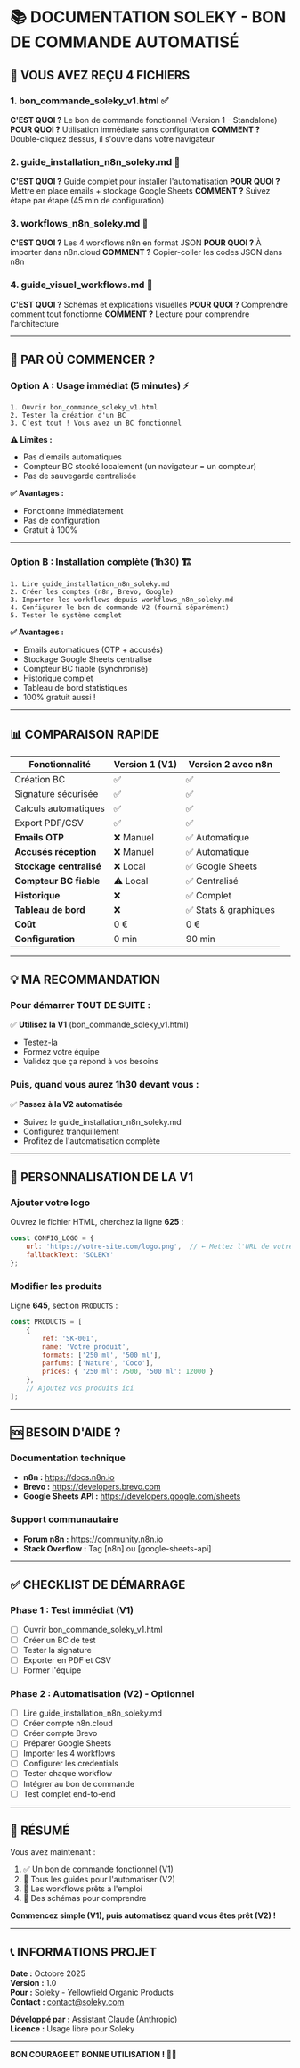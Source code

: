 # 📚 DOCUMENTATION SOLEKY - BON DE COMMANDE AUTOMATISÉ

## 🎯 VOUS AVEZ REÇU 4 FICHIERS

### 1. **bon_commande_soleky_v1.html** ✅
**C'EST QUOI ?** Le bon de commande fonctionnel (Version 1 - Standalone)
**POUR QUOI ?** Utilisation immédiate sans configuration
**COMMENT ?** Double-cliquez dessus, il s'ouvre dans votre navigateur

### 2. **guide_installation_n8n_soleky.md** 📘
**C'EST QUOI ?** Guide complet pour installer l'automatisation
**POUR QUOI ?** Mettre en place emails + stockage Google Sheets
**COMMENT ?** Suivez étape par étape (45 min de configuration)

### 3. **workflows_n8n_soleky.md** 🔧
**C'EST QUOI ?** Les 4 workflows n8n en format JSON
**POUR QUOI ?** À importer dans n8n.cloud
**COMMENT ?** Copier-coller les codes JSON dans n8n

### 4. **guide_visuel_workflows.md** 🎨
**C'EST QUOI ?** Schémas et explications visuelles
**POUR QUOI ?** Comprendre comment tout fonctionne
**COMMENT ?** Lecture pour comprendre l'architecture

---

## 🚀 PAR OÙ COMMENCER ?

### Option A : Usage immédiat (5 minutes) ⚡
```
1. Ouvrir bon_commande_soleky_v1.html
2. Tester la création d'un BC
3. C'est tout ! Vous avez un BC fonctionnel
```

**⚠️ Limites :**
- Pas d'emails automatiques
- Compteur BC stocké localement (un navigateur = un compteur)
- Pas de sauvegarde centralisée

**✅ Avantages :**
- Fonctionne immédiatement
- Pas de configuration
- Gratuit à 100%

---

### Option B : Installation complète (1h30) 🏗️
```
1. Lire guide_installation_n8n_soleky.md
2. Créer les comptes (n8n, Brevo, Google)
3. Importer les workflows depuis workflows_n8n_soleky.md
4. Configurer le bon de commande V2 (fourni séparément)
5. Tester le système complet
```

**✅ Avantages :**
- Emails automatiques (OTP + accusés)
- Stockage Google Sheets centralisé
- Compteur BC fiable (synchronisé)
- Historique complet
- Tableau de bord statistiques
- 100% gratuit aussi !

---

## 📊 COMPARAISON RAPIDE

| Fonctionnalité | Version 1 (V1) | Version 2 avec n8n |
|----------------|----------------|--------------------|
| Création BC | ✅ | ✅ |
| Signature sécurisée | ✅ | ✅ |
| Calculs automatiques | ✅ | ✅ |
| Export PDF/CSV | ✅ | ✅ |
| **Emails OTP** | ❌ Manuel | ✅ Automatique |
| **Accusés réception** | ❌ Manuel | ✅ Automatique |
| **Stockage centralisé** | ❌ Local | ✅ Google Sheets |
| **Compteur BC fiable** | ⚠️ Local | ✅ Centralisé |
| **Historique** | ❌ | ✅ Complet |
| **Tableau de bord** | ❌ | ✅ Stats & graphiques |
| **Coût** | 0 € | 0 € |
| **Configuration** | 0 min | 90 min |

---

## 💡 MA RECOMMANDATION

### Pour démarrer TOUT DE SUITE :
✅ **Utilisez la V1** (bon_commande_soleky_v1.html)
- Testez-la
- Formez votre équipe
- Validez que ça répond à vos besoins

### Puis, quand vous aurez 1h30 devant vous :
✅ **Passez à la V2 automatisée**
- Suivez le guide_installation_n8n_soleky.md
- Configurez tranquillement
- Profitez de l'automatisation complète

---

## 🔧 PERSONNALISATION DE LA V1

### Ajouter votre logo
Ouvrez le fichier HTML, cherchez la ligne **625** :
```javascript
const CONFIG_LOGO = {
    url: 'https://votre-site.com/logo.png',  // ← Mettez l'URL de votre logo
    fallbackText: 'SOLEKY'
};
```

### Modifier les produits
Ligne **645**, section `PRODUCTS` :
```javascript
const PRODUCTS = [
    {
        ref: 'SK-001',
        name: 'Votre produit',
        formats: ['250 ml', '500 ml'],
        parfums: ['Nature', 'Coco'],
        prices: { '250 ml': 7500, '500 ml': 12000 }
    },
    // Ajoutez vos produits ici
];
```

---

## 🆘 BESOIN D'AIDE ?

### Documentation technique
- **n8n :** https://docs.n8n.io
- **Brevo :** https://developers.brevo.com
- **Google Sheets API :** https://developers.google.com/sheets

### Support communautaire
- **Forum n8n :** https://community.n8n.io
- **Stack Overflow :** Tag [n8n] ou [google-sheets-api]

---

## ✅ CHECKLIST DE DÉMARRAGE

### Phase 1 : Test immédiat (V1)
- [ ] Ouvrir bon_commande_soleky_v1.html
- [ ] Créer un BC de test
- [ ] Tester la signature
- [ ] Exporter en PDF et CSV
- [ ] Former l'équipe

### Phase 2 : Automatisation (V2) - Optionnel
- [ ] Lire guide_installation_n8n_soleky.md
- [ ] Créer compte n8n.cloud
- [ ] Créer compte Brevo
- [ ] Préparer Google Sheets
- [ ] Importer les 4 workflows
- [ ] Configurer les credentials
- [ ] Tester chaque workflow
- [ ] Intégrer au bon de commande
- [ ] Test complet end-to-end

---

## 🎉 RÉSUMÉ

Vous avez maintenant :
1. ✅ Un bon de commande fonctionnel (V1)
2. 📘 Tous les guides pour l'automatiser (V2)
3. 🔧 Les workflows prêts à l'emploi
4. 🎨 Des schémas pour comprendre

**Commencez simple (V1), puis automatisez quand vous êtes prêt (V2) !**

---

## 📞 INFORMATIONS PROJET

**Date :** Octobre 2025  
**Version :** 1.0  
**Pour :** Soleky - Yellowfield Organic Products  
**Contact :** contact@soleky.com  

**Développé par :** Assistant Claude (Anthropic)  
**Licence :** Usage libre pour Soleky

---

**BON COURAGE ET BONNE UTILISATION ! 🚀🌿**
